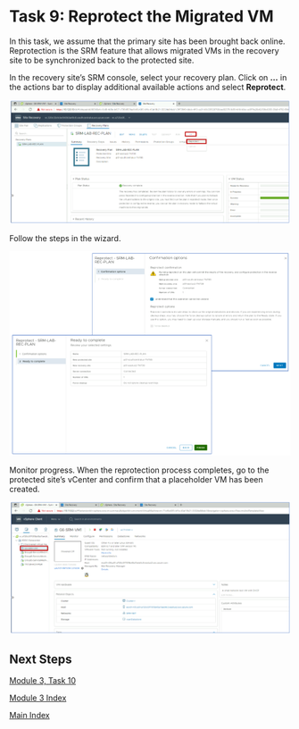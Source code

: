 # Task 9: Reprotect the Migrated VM

In this task, we assume that the primary site has been brought back online.
Reprotection is the SRM feature that allows migrated VMs in the recovery site to
be synchronized back to the protected site.

In the recovery site’s SRM console, select your recovery plan. Click on **…** in
the actions bar to display additional available actions and select **Reprotect**.

![](media/c96a72b031fb253eaebbd5411b753087.png)

Follow the steps in the wizard.

![](media/be2996bb8d802698d382c1e754a3b82c.png)

Monitor progress. When the reprotection process completes, go to the protected
site’s vCenter and confirm that a placeholder VM has been created.

![](media/6815bce344efb0679d96364e908a62e8.png)

## Next Steps

[Module 3, Task 10](module-3-task-10.md)

[Module 3 Index](module-3-index.md)

[Main Index](index.md)